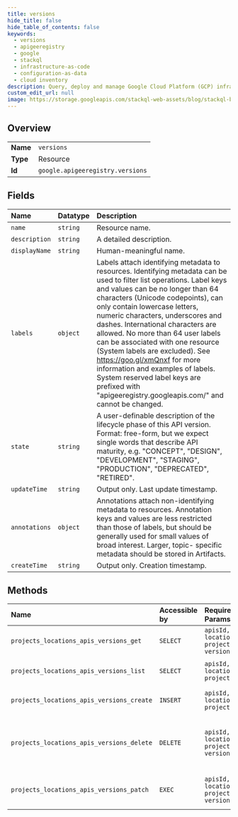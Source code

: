 ```yaml
---
title: versions
hide_title: false
hide_table_of_contents: false
keywords:
  - versions
  - apigeeregistry
  - google    
  - stackql
  - infrastructure-as-code
  - configuration-as-data
  - cloud inventory
description: Query, deploy and manage Google Cloud Platform (GCP) infrastructure and resources using SQL
custom_edit_url: null
image: https://storage.googleapis.com/stackql-web-assets/blog/stackql-blog-post-featured-image.png
---
```

  
    

## Overview
<table><tbody>
<tr><td><b>Name</b></td><td><code>versions</code></td></tr>
<tr><td><b>Type</b></td><td>Resource</td></tr>
<tr><td><b>Id</b></td><td><code>google.apigeeregistry.versions</code></td></tr>
</tbody></table>

## Fields
| Name | Datatype | Description |
|:-----|:---------|:------------|
| `name` | `string` | Resource name. |
| `description` | `string` | A detailed description. |
| `displayName` | `string` | Human-meaningful name. |
| `labels` | `object` | Labels attach identifying metadata to resources. Identifying metadata can be used to filter list operations. Label keys and values can be no longer than 64 characters (Unicode codepoints), can only contain lowercase letters, numeric characters, underscores and dashes. International characters are allowed. No more than 64 user labels can be associated with one resource (System labels are excluded). See https://goo.gl/xmQnxf for more information and examples of labels. System reserved label keys are prefixed with "apigeeregistry.googleapis.com/" and cannot be changed. |
| `state` | `string` | A user-definable description of the lifecycle phase of this API version. Format: free-form, but we expect single words that describe API maturity, e.g. "CONCEPT", "DESIGN", "DEVELOPMENT", "STAGING", "PRODUCTION", "DEPRECATED", "RETIRED". |
| `updateTime` | `string` | Output only. Last update timestamp. |
| `annotations` | `object` | Annotations attach non-identifying metadata to resources. Annotation keys and values are less restricted than those of labels, but should be generally used for small values of broad interest. Larger, topic- specific metadata should be stored in Artifacts. |
| `createTime` | `string` | Output only. Creation timestamp. |
## Methods
| Name | Accessible by | Required Params | Description |
|:-----|:--------------|:----------------|:------------|
| `projects_locations_apis_versions_get` | `SELECT` | `apisId, locationsId, projectsId, versionsId` | GetApiVersion returns a specified version. |
| `projects_locations_apis_versions_list` | `SELECT` | `apisId, locationsId, projectsId` | ListApiVersions returns matching versions. |
| `projects_locations_apis_versions_create` | `INSERT` | `apisId, locationsId, projectsId` | CreateApiVersion creates a specified version. |
| `projects_locations_apis_versions_delete` | `DELETE` | `apisId, locationsId, projectsId, versionsId` | DeleteApiVersion removes a specified version and all of the resources that it owns. |
| `projects_locations_apis_versions_patch` | `EXEC` | `apisId, locationsId, projectsId, versionsId` | UpdateApiVersion can be used to modify a specified version. |
